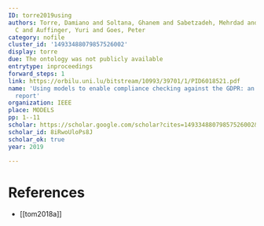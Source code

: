 ```yaml
---
ID: torre2019using
authors: Torre, Damiano and Soltana, Ghanem and Sabetzadeh, Mehrdad and Briand, Lionel
  C and Auffinger, Yuri and Goes, Peter
category: nofile
cluster_id: '14933488079857526002'
display: torre
due: The ontology was not publicly available
entrytype: inproceedings
forward_steps: 1
link: https://orbilu.uni.lu/bitstream/10993/39701/1/PID6018521.pdf
name: 'Using models to enable compliance checking against the GDPR: an experience
  report'
organization: IEEE
place: MODELS
pp: 1--11
scholar: https://scholar.google.com/scholar?cites=14933488079857526002&as_sdt=2005&sciodt=0,5&hl=en
scholar_id: 8iRwoUloPs8J
scholar_ok: true
year: 2019

---
```


# References

- [[tom2018a]]
